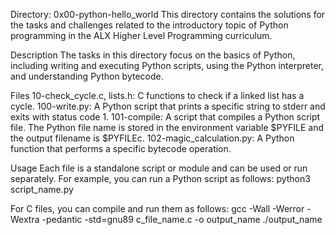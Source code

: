Directory: 0x00-python-hello_world
This directory contains the solutions for the tasks and challenges related to the introductory topic of Python programming in the ALX Higher Level Programming curriculum.

Description
The tasks in this directory focus on the basics of Python, including writing and executing Python scripts, using the Python interpreter, and understanding Python bytecode.

Files
10-check_cycle.c, lists.h: C functions to check if a linked list has a cycle.
100-write.py: A Python script that prints a specific string to stderr and exits with status code 1.
101-compile: A script that compiles a Python script file. The Python file name is stored in the environment variable $PYFILE and the output filename is $PYFILEc.
102-magic_calculation.py: A Python function that performs a specific bytecode operation.


Usage
Each file is a standalone script or module and can be used or run separately. For example, you can run a Python script as follows:
python3 script_name.py

For C files, you can compile and run them as follows:
gcc -Wall -Werror -Wextra -pedantic -std=gnu89 c_file_name.c -o output_name
./output_name